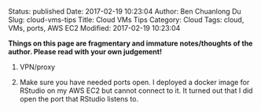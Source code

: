Status: published
Date: 2017-02-19 10:23:04
Author: Ben Chuanlong Du
Slug: cloud-vms-tips
Title: Cloud VMs Tips
Category: Cloud
Tags: cloud, VMs, ports, AWS EC2
Modified: 2017-02-19 10:23:04

**Things on this page are fragmentary and immature notes/thoughts of the author. Please read with your own judgement!**

1. VPN/proxy

2. Make sure you have needed ports open. 
I deployed a docker image for RStudio on my AWS EC2 but cannot connect to it. 
It turned out that I did open the port that RStudio listens to.
